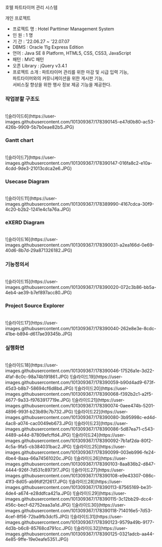 호텔 파트타이머 관리 시스템

개인 프로젝트

- 프로젝트 명 : Hotel Parttimer Management System <br>
- 인 원 : 1 명 <br>
- 기 간 : '22.06.27 ~ '22.07.07 <br>
- DBMS : Oracle 11g Express Edition <br>
- 언어 : Java SE 8 Platform, HTML5, CSS, CSS3, JavaScript <br>
- 패턴 : MVC 패턴 <br>
- 오픈 Library : jQuery v3.4.1 <br>
- 프로젝트 소개 : 파트타이머 관리를 위한 마감 및 시급 입력 기능,<br>
	          파트타이머와의 커뮤니케이션을 위한 게시판 기능,<br>
	          서비스질 향상을 위한 행사 정보 제공 기능을 제공한다.

### 작업분할 구조도
<br>
![슬라이드6](https://user-images.githubusercontent.com/101309367/178390145-e47d0b80-ac53-426b-9909-5b7b0eae82b5.JPG)

### Gantt chart
<br>
![슬라이드7](https://user-images.githubusercontent.com/101309367/178390147-016fa8c2-e10a-4cdd-9de3-21013cdca2e6.JPG)

### Usecase Diagram
<br>
![슬라이드11](https://user-images.githubusercontent.com/101309367/178389990-4167cdca-30f9-4c20-b2b2-1241e4c1a76a.JPG)

### eXERD Diagram
<br>
![슬라이드16](https://user-images.githubusercontent.com/101309367/178390031-a2ea166d-0e69-40d6-8b7d-29a871326182.JPG)

### 기능정의서
<br>
![슬라이드15](https://user-images.githubusercontent.com/101309367/178390020-072c3b86-bb5a-4eb4-ae39-b7ef897acc80.JPG)

### Project Source Explorer
<br>
![슬라이드17](https://user-images.githubusercontent.com/101309367/178390040-262e8e3e-8cdc-41be-b894-d617ae39345b.JPG)

### 실행화면
<br>
![슬라이드18](https://user-images.githubusercontent.com/101309367/178390046-17526a1e-3d22-4faf-8c0c-98a74b191861.JPG)
![슬라이드19](https://user-images.githubusercontent.com/101309367/178390059-b90d4ad9-673f-45d3-b8b7-58694cf6d8bd.JPG)
![슬라이드20](https://user-images.githubusercontent.com/101309367/178390068-f392b2c1-a2f5-4677-9a33-f9763917719e.JPG)
![슬라이드21](https://user-images.githubusercontent.com/101309367/178390074-0aee474b-5201-4896-993f-b23b89c7b732.JPG)
![슬라이드22](https://user-images.githubusercontent.com/101309367/178390080-3b95998c-ed4d-4ac8-a074-cac0049eb673.JPG)
![슬라이드23](https://user-images.githubusercontent.com/101309367/178390086-5d87ea71-c543-4489-a44d-87809efcffd4.JPG)
![슬라이드24](https://user-images.githubusercontent.com/101309367/178390092-7b1af2da-80f2-4c5a-9fa5-cb384031bac2.JPG)
![슬라이드25](https://user-images.githubusercontent.com/101309367/178390099-003eb996-fe24-4be4-8aaa-66a74561020c.JPG)
![슬라이드26](https://user-images.githubusercontent.com/101309367/178390103-8aa836b2-d847-4444-926f-7d531c8973f7.JPG)
![슬라이드27](https://user-images.githubusercontent.com/101309367/178390108-e9e43307-086c-41f3-8d05-ab9fdf2f2617.JPG)
![슬라이드28](https://user-images.githubusercontent.com/101309367/178390113-87565169-be31-4de4-a674-e28ddfca421a.JPG)
![슬라이드29](https://user-images.githubusercontent.com/101309367/178390115-3c12bb29-dcc4-456c-becf-62752eaa3a1d.JPG)
![슬라이드30](https://user-images.githubusercontent.com/101309367/178390118-714016e5-7d53-4cef-8f56-72ba9fb3dcf5.JPG)
![슬라이드31](https://user-images.githubusercontent.com/101309367/178390123-9579a49b-9177-4d3b-b6c8-85768cd791cc.JPG)
![슬라이드32](https://user-images.githubusercontent.com/101309367/178390125-0321adcb-aa44-4e85-9ffe-19e0eafe5351.JPG)

